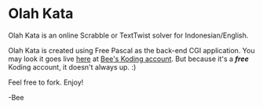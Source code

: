 # Olah Kata
Olah Kata is an online Scrabble or TextTwist solver for Indonesian/English.

Olah Kata is created using Free Pascal as the back-end CGI application. You may look it goes live [here](http://beeography.koding.io/olahkata.cgi) at [Bee's Koding account](http://beeography.koding.io). But because it's a ***free*** Koding account, it doesn't always up. :)

Feel free to fork. Enjoy!

-Bee
